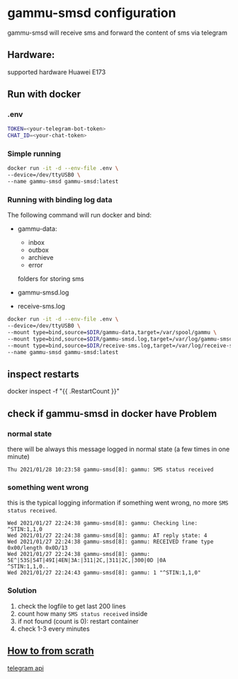 # gammu-smsd configuration

gammu-smsd will receive sms and forward the content of sms via telegram

## Hardware:
supported hardware Huawei E173


## Run with docker

### .env

```bash
TOKEN=<your-telegram-bot-token>
CHAT_ID=<your-chat-token>
```

### Simple running

```bash
docker run -it -d --env-file .env \
--device=/dev/ttyUSB0 \
--name gammu-smsd gammu-smsd:latest
```

### Running with binding log data
The following command will run docker and bind:

- gammu-data:
    - inbox
    - outbox
    - archieve
    - error

    folders for storing sms

- gammu-smsd.log
- receive-sms.log

```bash
docker run -it -d --env-file .env \
--device=/dev/ttyUSB0 \
--mount type=bind,source=$DIR/gammu-data,target=/var/spool/gammu \
--mount type=bind,source=$DIR/gammu-smsd.log,target=/var/log/gammu-smsd.log \
--mount type=bind,source=$DIR/receive-sms.log,target=/var/log/receive-sms.log \
--name gammu-smsd gammu-smsd:latest
```
## inspect restarts
docker inspect -f "{{ .RestartCount }}"

## check if gammu-smsd in docker have Problem

### normal state
there will be always this message logged in normal state (a few times in one minute)
```
Thu 2021/01/28 10:23:58 gammu-smsd[8]: gammu: SMS status received
```
### something went wrong
this is the typical logging information if something went wrong, no more ```SMS status received```.
```
Wed 2021/01/27 22:24:38 gammu-smsd[8]: gammu: Checking line: ^STIN:1,1,0
Wed 2021/01/27 22:24:38 gammu-smsd[8]: gammu: AT reply state: 4
Wed 2021/01/27 22:24:38 gammu-smsd[8]: gammu: RECEIVED frame type 0x00/length 0x0D/13
Wed 2021/01/27 22:24:38 gammu-smsd[8]: gammu: 5E^|53S|54T|49I|4EN|3A:|311|2C,|311|2C,|300|0D |0A              ^STIN:1,1,0..   
Wed 2021/01/27 22:24:43 gammu-smsd[8]: gammu: 1 "^STIN:1,1,0"
```

### Solution
1. check the logfile to get last 200 lines
2. count how many ```SMS status received``` inside
3. if not found (count is 0): restart container
4. check 1-3 every minutes




## [How to from scrath](How_to.md)

[telegram api](https://core.telegram.org/bots/api)